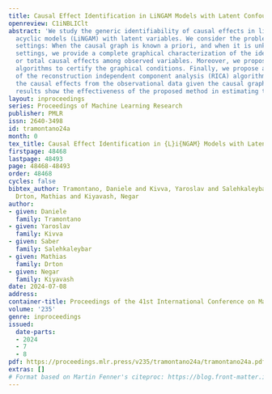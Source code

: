 ```yaml
---
title: Causal Effect Identification in LiNGAM Models with Latent Confounders
openreview: C1iNBLIClt
abstract: 'We study the generic identifiability of causal effects in linear non-Gaussian
  acyclic models (LiNGAM) with latent variables. We consider the problem in two main
  settings: When the causal graph is known a priori, and when it is unknown. In both
  settings, we provide a complete graphical characterization of the identifiable direct
  or total causal effects among observed variables. Moreover, we propose efficient
  algorithms to certify the graphical conditions. Finally, we propose an adaptation
  of the reconstruction independent component analysis (RICA) algorithm that estimates
  the causal effects from the observational data given the causal graph. Experimental
  results show the effectiveness of the proposed method in estimating the causal effects.'
layout: inproceedings
series: Proceedings of Machine Learning Research
publisher: PMLR
issn: 2640-3498
id: tramontano24a
month: 0
tex_title: Causal Effect Identification in {L}i{NGAM} Models with Latent Confounders
firstpage: 48468
lastpage: 48493
page: 48468-48493
order: 48468
cycles: false
bibtex_author: Tramontano, Daniele and Kivva, Yaroslav and Salehkaleybar, Saber and
  Drton, Mathias and Kiyavash, Negar
author:
- given: Daniele
  family: Tramontano
- given: Yaroslav
  family: Kivva
- given: Saber
  family: Salehkaleybar
- given: Mathias
  family: Drton
- given: Negar
  family: Kiyavash
date: 2024-07-08
address:
container-title: Proceedings of the 41st International Conference on Machine Learning
volume: '235'
genre: inproceedings
issued:
  date-parts:
  - 2024
  - 7
  - 8
pdf: https://proceedings.mlr.press/v235/tramontano24a/tramontano24a.pdf
extras: []
# Format based on Martin Fenner's citeproc: https://blog.front-matter.io/posts/citeproc-yaml-for-bibliographies/
---
```

